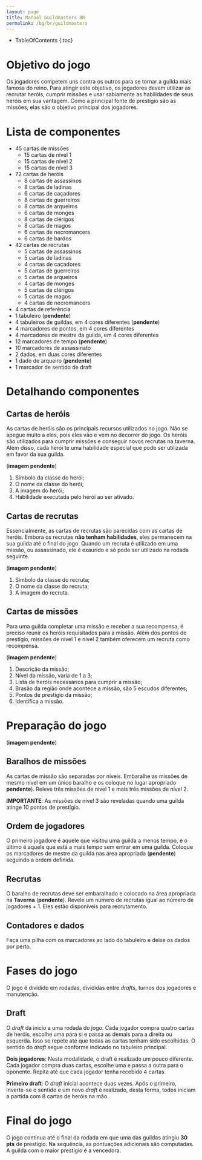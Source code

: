 ```yaml
---
layout: page
title: Manual Guildmasters BR
permalink: /bg/br/guildmasters
---
```

* TableOfContents
{:toc}

# Objetivo do jogo
Os jogadores competem uns contra os outros para se tornar a guilda mais famosa do reino. Para atingir este objetivo, os jogadores devem utilizar as recrutar heróis, cumprir missões e usar sabiamente as habilidades de seus heróis em sua vantagem. Como a principal fonte de prestígio são as missões, elas são o objetivo principal dos jogadores.

# Lista de componentes
- 45 cartas de missões
  - 15 cartas de nível 1
  - 15 cartas de nível 2
  - 15 cartas de nível 3
- 72 cartas de heróis
  - 8 cartas de assassinos
  - 8 cartas de ladinas
  - 6 cartas de caçadores
  - 8 cartas de guerreiros
  - 8 cartas de arqueiros
  - 6 cartas de monges
  - 8 cartas de clérigos
  - 8 cartas de magos
  - 6 cartas de necromancers
  - 6 cartas de bardos
- 42 cartas de recrutas
  - 5 cartas de assassinos
  - 5 cartas de ladinas
  - 4 cartas de caçadores
  - 5 cartas de guerreiros
  - 5 cartas de arqueiros
  - 4 cartas de monges
  - 5 cartas de clérigos
  - 5 cartas de magos
  - 4 cartas de necromancers
- 4 cartas de referência
- 1 tabuleiro (**pendente**)
- 4 tabuleiros de guildas, em 4 cores diferentes (**pendente**)
- 4 marcadores de pontos, em 4 cores diferentes
- 4 marcadores de mestre da guilda, em 4 cores diferentes
- 12 marcadores de tempo (**pendente**)
- 10 marcadores de assassinato
- 2 dados, em duas cores diferentes
- 1 dado de arqueiro (**pendente**)
- 1 marcador de sentido de draft

# Detalhando componentes
## Cartas de heróis
As cartas de heróis são os principais recursos utilizados no jogo. Não se apegue muito a eles, pois eles vão e vem no decorrer do jogo. Os heróis são utilizados para cumprir missões e conseguir novos recrutas na taverna. Além disso, cada herói te uma habilidade especial que pode ser utilizada em favor da sua guilda.

(**imagem pendente**)

1. Símbolo da classe do herói;
1. O nome da classe do herói;
1. A imagem do herói;
1. Habilidade executada pelo herói ao ser ativado.

## Cartas de recrutas
Essencialmente, as cartas de recrutas são parecidas com as cartas de heróis. Embora os recrutas **não tenham habilidades**, eles permanecem na sua guilda até o final do jogo. Quando um recruta é utilizado em uma missão, ou assassinado, ele é exaurido e só pode ser utilizado na rodada seguinte.

(**imagem pendente**)

1. Símbolo da classe do recruta;
1. O nome da classe do recruta;
1. A imagem do recruta.

## Cartas de missões
Para uma guilda completar uma missão e receber a sua recompensa, é preciso reunir os heróis requisitados para a missão. Além dos pontos de prestígio, missões de nível 1 e nível 2 também oferecem um recruta como recompensa.

(**imagem pendente**)

1. Descrição da missão;
1. Nível da missão, varia de 1 a 3;
1. Lista de heróis necessários para cumprir a missão;
1. Brasão da região onde acontece a missão, são 5 escudos diferentes;
1. Pontos de prestígio da missão;
1. Identifica a missão.

# Preparação do jogo #

(**imagem pendente**)

## Baralhos de missões ##
As cartas de missão são separadas por níveis. Embaralhe as missões de mesmo nível em um único baralho e os coloque no lugar apropriado **pendente**). Releve três missões de nível 1 e mais três missões de nível 2.

**IMPORTANTE**: As missões de nível 3 são reveladas quando uma guilda atinge 10 pontos de prestígio.

## Ordem de jogadores ##
O primeiro jogadore é aquele que visitou uma guilda a menos tempo, e o último é aquele que está a mais tempo sem entrar em uma guilda. Coloque os marcadores de mestre da guilda nas área apropriada (**pendente**) seguindo a ordem definida.

## Recrutas ##
O baralho de recrutas deve ser embaralhado e colocado na área apropriada na **Taverna** (**pendente**). Revele um número de recrutas igual ao número de jogadores + 1. Eles estão disponíveis para recrutamento.

## Contadores e dados ##
Faça uma pilha com os marcadores ao lado do tabuleiro e deixe os dados por perto.

# Fases do jogo #
O jogo é dividido em rodadas, divididas entre _drafts_, turnos dos jogadores e manutenção.

## Draft ##
O _draft_ da inicio a uma rodada do jogo. Cada jogador compra quatro cartas de heróis, escolhe uma para si e passa as demais para a direita ou esquerda. Isso se repete até que todas as cartas tenham sido escolhidas. O sentido do _draft_ segue conforme indicado no tabuleiro principal.

**Dois jogadores**: Nesta modalidade, o draft é realizado um pouco diferente. Cada jogador compra duas cartas, escolhe uma e passa a outra para o oponente. Repita até que cada jogador tenha recebido 4 cartas.

**Primeiro draft**: O _draft_ inicial acontece duas vezes. Após o primeiro, inverte-se o sentido e um novo _draft_ é realizado, desta forma, todos iniciam a partida com 8 cartas de heróis na mão.

# Final do jogo #
O jogo continua até o final da rodada em que uma das guildas atingiu **30 pts** de prestígio. Na sequência, as pontuações adicionais são computadas. A guilda com o maior prestígio é a vencedora.


